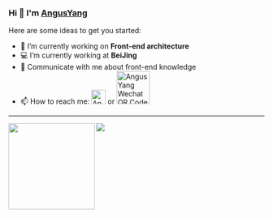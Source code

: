 ### Hi 👋 I'm [AngusYang](https://www.imyangyong.com/)

Here are some ideas to get you started:
<!-- - 🌱 I’m currently learning ... -->
<!-- - 👯 I’m looking to collaborate on ... -->
<!-- - 🤔 I’m looking for help with ... -->
- 🔭 I’m currently working on **Front-end architecture**
- 💻 I’m currently working at **BeiJing**
- 💬 Communicate with me about front-end knowledge
- 📫 How to reach me: <a href="https://twitter.com/imyangyong"><img src="https://cdn.worldvectorlogo.com/logos/twitter-6.svg" title="Twitter" alt="AngusYang Twitter profile" width="28"/></a> or <a href="https://img.imyangyong.com/wechat.jpeg"><img src="https://cdn.worldvectorlogo.com/logos/wechat-3.svg" title="Wechat" alt="AngusYang Wechat QR Code" width="65"/></a>

---

<div>
  <img height="170" align="left" src="https://github-readme-stats.vercel.app/api?username=imyangyong&count_private=true&include_all_commits=true" />
  <img src="https://github-readme-stats.vercel.app/api/top-langs/?username=imyangyong&layout=compact" />
</div>

